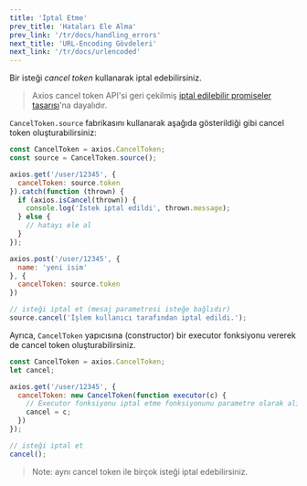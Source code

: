 ```yaml
---
title: 'İptal Etme'
prev_title: 'Hataları Ele Alma'
prev_link: '/tr/docs/handling_errors'
next_title: 'URL-Encoding Gövdeleri'
next_link: '/tr/docs/urlencoded'
---
```


Bir isteği *cancel token* kullanarak iptal edebilirsiniz.

> Axios cancel token API'si geri çekilmiş [iptal edilebilir promiseler tasarısı](https://github.com/tc39/proposal-cancelable-promises)'na dayalıdır.

`CancelToken.source` fabrikasını kullanarak aşağıda gösterildiği gibi cancel token oluşturabilirsiniz:

```js
const CancelToken = axios.CancelToken;
const source = CancelToken.source();

axios.get('/user/12345', {
  cancelToken: source.token
}).catch(function (thrown) {
  if (axios.isCancel(thrown)) {
    console.log('İstek iptal edildi', thrown.message);
  } else {
    // hatayı ele al
  }
});

axios.post('/user/12345', {
  name: 'yeni isim'
}, {
  cancelToken: source.token
})

// isteği iptal et (mesaj parametresi isteğe bağlıdır)
source.cancel('İşlem kullanıcı tarafından iptal edildi.');
```

Ayrıca, `CancelToken` yapıcısına (constructor) bir executor fonksiyonu vererek de cancel token oluşturabilirsiniz.

```js
const CancelToken = axios.CancelToken;
let cancel;

axios.get('/user/12345', {
  cancelToken: new CancelToken(function executor(c) {
    // Executor fonksiyonu iptal etme fonksiyonunu parametre olarak alır.
    cancel = c;
  })
});

// isteği iptal et
cancel();
```

> Note: aynı cancel token ile birçok isteği iptal edebilirsiniz.
